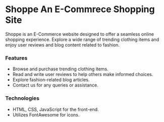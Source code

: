 # Shoppe An E-Commrece Shopping Site
Shoppe is an E-Commerce website designed to offer a seamless online shopping experience. Explore a wide range of trending clothing items and enjoy user reviews and blog content related to fashion.

### Features
- Browse and purchase trending clothing items.
- Read and write user reviews to help others make informed choices.
- Explore fashion-related blog articles.
- Contact us for any queries or assistance.

### Technologies
- HTML, CSS, JavaScript for the front-end.
- Utilizes FontAwesome for icons.
